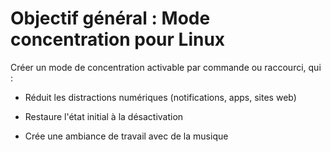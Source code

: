 # Objectif général : Mode concentration pour Linux

Créer un mode de concentration activable par commande ou raccourci, qui :

- Réduit les distractions numériques (notifications, apps, sites web)

- Restaure l'état initial à la désactivation

- Crée une ambiance de travail avec de la musique

